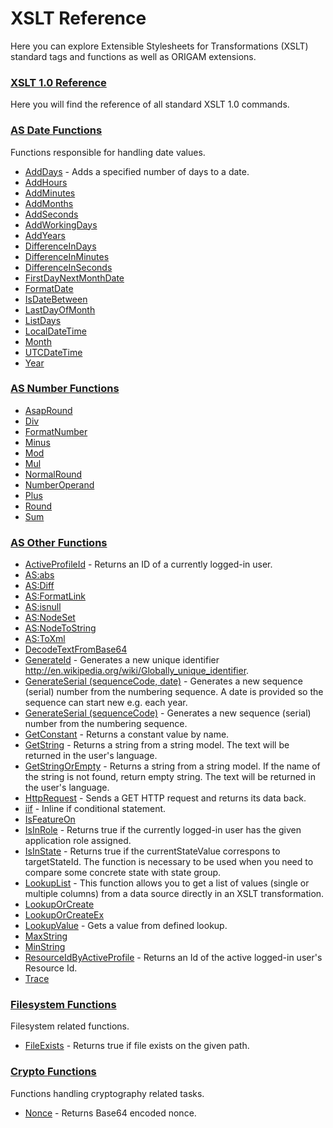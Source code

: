 # XSLT Reference

Here you can explore Extensible Stylesheets for Transformations (XSLT) standard tags and functions as well as ORIGAM extensions.

### [XSLT 1.0 Reference](/t/XSLT-1-0-Reference)

Here you will find the reference of all standard XSLT 1.0 commands.

### [AS Date Functions](/t/AS-Date-Functions)

Functions responsible for handling date values.

-   [AddDays](/t/AddDays) - Adds a specified number of days to a date.
-   [AddHours](/t/AddHours)
-   [AddMinutes](/t/AddMinutes)
-   [AddMonths](/t/AddMonths)
-   [AddSeconds](/t/AddSeconds)
-   [AddWorkingDays](/t/AddWorkingDays)
-   [AddYears](/t/AddYears)
-   [DifferenceInDays](/t/DifferenceInDays)
-   [DifferenceInMinutes](/t/DifferenceInMinutes)
-   [DifferenceInSeconds](/t/DifferenceInSeconds)
-   [FirstDayNextMonthDate](/t/FirstDayNextMonthDate)
-   [FormatDate](/t/FormatDate)
-   [IsDateBetween](/t/IsDateBetween)
-   [LastDayOfMonth](/t/LastDayOfMonth)
-   [ListDays](/t/ListDays)
-   [LocalDateTime](/t/LocalDateTime)
-   [Month](/t/Month)
-   [UTCDateTime](/t/UTCDateTime)
-   [Year](/t/Year)

### [AS Number Functions](/t/AS-Number-Functions)

-   [AsapRound](/t/AsapRound)
-   [Div](/t/Div)
-   [FormatNumber](/t/FormatNumber)
-   [Minus](/t/Minus)
-   [Mod](/t/Mod)
-   [Mul](/t/Mul)
-   [NormalRound](/t/NormalRound)
-   [NumberOperand](/t/NumberOperand)
-   [Plus](/t/Plus)
-   [Round](/t/Round)
-   [Sum](/t/Sum)

### [AS Other Functions](/t/AS-Other-Functions)

-   [ActiveProfileId](/t/ActiveProfileId) - Returns an ID of a currently logged-in user.
-   [AS:abs](/t/AS-abs)
-   [AS:Diff](/t/AS-Diff)
-   [AS:FormatLink](/t/AS-FormatLink)
-   [AS:isnull](/t/AS-isnull)
-   [AS:NodeSet](/t/AS-NodeSet)
-   [AS:NodeToString](/t/AS-NodeToString)
-   [AS:ToXml](/t/AS-ToXml)
-   [DecodeTextFromBase64](/t/DecodeTextFromBase64)
-   [GenerateId](/t/GenerateId) - Generates a new unique identifier http://en.wikipedia.org/wiki/Globally_unique_identifier.
-   [GenerateSerial (sequenceCode, date)](/t/GenerateSerial-sequenceCode-date) - Generates a new sequence (serial) number from the numbering sequence. A date is provided so the sequence can start new e.g. each year.
-   [GenerateSerial (sequenceCode)](/t/GenerateSerial-sequenceCode) - Generates a new sequence (serial) number from the numbering sequence.
-   [GetConstant](/t/GetConstant) - Returns a constant value by name.
-   [GetString](/t/GetString) - Returns a string from a string model. The text will be returned in the user's language.
-   [GetStringOrEmpty](/t/GetStringOrEmpty) - Returns a string from a string model. If the name of the string is not found, return empty string. The text will be returned in the user's language.
-   [HttpRequest](/t/HttpRequest) - Sends a GET HTTP request and returns its data back.
-   [iif](/t/iif) - Inline if conditional statement.
-   [IsFeatureOn](/t/IsFeatureOn)
-   [IsInRole](/t/IsInRole) - Returns true if the currently logged-in user has the given application role assigned.
-   [IsInState](/t/IsInState) - Returns true if the currentStateValue correspons to targetStateId. The function is necessary to be used when you need to compare some concrete state with state group.
-   [LookupList](/t/LookupList) - This function allows you to get a list of values (single or multiple columns) from a data source directly in an XSLT transformation.
-   [LookupOrCreate](/t/LookupOrCreate)
-   [LookupOrCreateEx](/t/LookupOrCreateEx)
-   [LookupValue](/t/LookupValue) - Gets a value from defined lookup.
-   [MaxString](/t/MaxString)
-   [MinString](/t/MinString)
-   [ResourceIdByActiveProfile](/t/ResourceIdByActiveProfile) - Returns an Id of the active logged-in user's Resource Id.
-   [Trace](/t/Trace)

### [Filesystem Functions](/t/Filesystem-Functions)

Filesystem related functions.

-   [FileExists](/t/FileExists) - Returns true if file exists on the given path.

### [Crypto Functions](/t/Crypto-Functions)

Functions handling cryptography related tasks.

-   [Nonce](/t/Nonce) - Returns Base64 encoded nonce.
